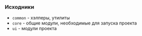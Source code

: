 ### Исходники
 - `common` - хэлперы, утилиты
 - `core` - общие модули, необходимые для запуска проекта
 - `ui` - модули проекта
